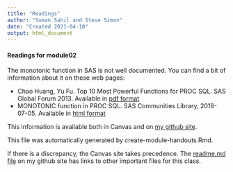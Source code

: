 ```yaml
---
title: "Readings"
author: "Suman Sahil and Steve Simon"
date: "Created 2021-04-10"
output: html_document
---
```


#### Readings for module02

The monotonic function in SAS is not well documented. You can find a bit of information about it on these web pages:

+ Chao Huang, Yu Fu. Top 10 Most Powerful Functions for PROC SQL. SAS Global Forum 2013. Available in [pdf format][huan]
+ MONOTONIC function in PROC SQL. SAS Communities Library, 2018-07-05. Available in [html format][sasc]

<!---my git--->
This information is available both in Canvas and on [my github site][thisf].

This file was automatically generated by create-module-handouts.Rmd. 

If there is a discrepancy, the Canvas site takes precedence. The [readme.md file][mygit] on my github site has links to other important files for this class.

[thisf]: https://github.com/pmean/introduction-to-sql/blob/master/modules/5508-02-handouts.md
[mygit]: https://github.com/pmean/introduction-to-sql/blob/master/README.md
<!---my git--->

<!--links-->

[huan]: https://support.sas.com/resources/papers/proceedings13/257-2013.pdf
[sasc]: https://communities.sas.com/t5/SAS-Communities-Library/MONOTONIC-function-in-PROC-SQL/ta-p/475752
